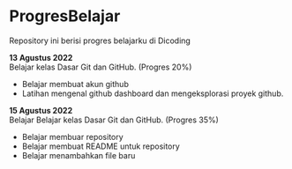 # ProgresBelajar
Repository ini berisi progres belajarku di Dicoding

**13 Agustus 2022**  
Belajar kelas Dasar Git dan GitHub. (Progres 20%)
  * Belajar membuat akun github
  * Latihan mengenal github dashboard dan mengeksplorasi proyek github.

**15 Agustus 2022**  
Belajar Belajar kelas Dasar Git dan GitHub. (Progres 35%)
  * Belajar membuar repository
  * Belajar membuat README untuk repository
  * Belajar menambahkan file baru
